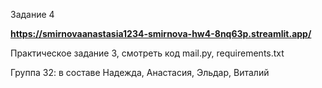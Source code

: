 Задание 4

**https://smirnovaanastasia1234-smirnova-hw4-8nq63p.streamlit.app/**

Практическое задание 3, смотреть код mail.py, requirements.txt

Группа 32: в составе Надежда, Анастасия, Эльдар, Виталий
